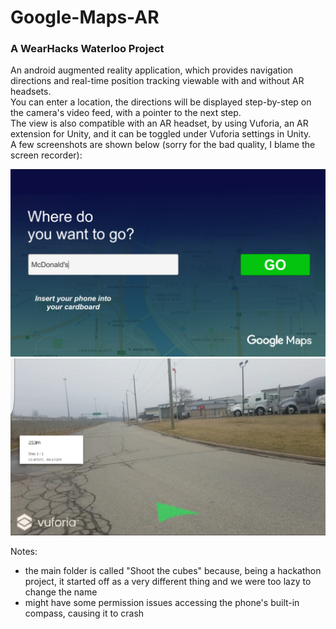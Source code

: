 # Google-Maps-AR
### A WearHacks Waterloo Project
An android augmented reality application, which provides navigation directions and real-time position tracking viewable with and without AR headsets. <br />
You can enter a location, the directions will be displayed step-by-step on the camera's video feed, with a pointer to the next step.<br />
The view is also compatible with an AR headset, by using Vuforia, an AR extension for Unity, and it can be toggled under Vuforia settings in Unity.<br />
A few screenshots are shown below (sorry for the bad quality, I blame the screen recorder):


![Main screen](Screenshots/main_screen.png "Main screen")
![On the road](Screenshots/navigation.png "On the road")

Notes:
* the main folder is called "Shoot the cubes" because, being a hackathon project, it started off as a very different thing and we were too lazy to change the name
* might have some permission issues accessing the phone's built-in compass, causing it to crash
